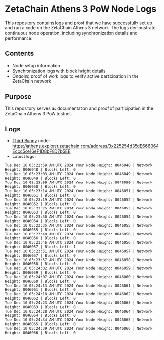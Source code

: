# ZetaChain Athens 3 PoW Node Logs
This repository contains logs and proof that we have successfully set up and run a node on the ZetaChain Athens 3 network. The logs demonstrate continuous node operation, including synchronization details and performance.

## Contents
- Node setup information
- Synchronization logs with block height details
- Ongoing proof of work logs to verify active participation in the ZetaChain network

## Purpose
This repository serves as documentation and proof of participation in the ZetaChain Athens 3 PoW testnet.

## Logs

- [Third Bunny](https://thirdbunny.xyz/) node: https://athens.explorer.zetachain.com/address/0x225254d35dE666064Eccc5ce16eF1D8bF8D7b5EE
- Latest logs:
```
Tue Dec 10 05:22:58 AM UTC 2024 Your Node Height: 8046048 | Network Height: 8046048 | Blocks Left: 0
Tue Dec 10 05:23:03 AM UTC 2024 Your Node Height: 8046049 | Network Height: 8046049 | Blocks Left: 0
Tue Dec 10 05:23:09 AM UTC 2024 Your Node Height: 8046050 | Network Height: 8046050 | Blocks Left: 0
Tue Dec 10 05:23:14 AM UTC 2024 Your Node Height: 8046051 | Network Height: 8046051 | Blocks Left: 0
Tue Dec 10 05:23:19 AM UTC 2024 Your Node Height: 8046052 | Network Height: 8046052 | Blocks Left: 0
Tue Dec 10 05:23:25 AM UTC 2024 Your Node Height: 8046053 | Network Height: 8046053 | Blocks Left: 0
Tue Dec 10 05:23:30 AM UTC 2024 Your Node Height: 8046054 | Network Height: 8046054 | Blocks Left: 0
Tue Dec 10 05:23:35 AM UTC 2024 Your Node Height: 8046055 | Network Height: 8046055 | Blocks Left: 0
Tue Dec 10 05:23:40 AM UTC 2024 Your Node Height: 8046056 | Network Height: 8046056 | Blocks Left: 0
Tue Dec 10 05:23:46 AM UTC 2024 Your Node Height: 8046056 | Network Height: 8046057 | Blocks Left: 1
Tue Dec 10 05:23:51 AM UTC 2024 Your Node Height: 8046057 | Network Height: 8046057 | Blocks Left: 0
Tue Dec 10 05:23:57 AM UTC 2024 Your Node Height: 8046058 | Network Height: 8046058 | Blocks Left: 0
Tue Dec 10 05:24:02 AM UTC 2024 Your Node Height: 8046059 | Network Height: 8046059 | Blocks Left: 0
Tue Dec 10 05:24:07 AM UTC 2024 Your Node Height: 8046060 | Network Height: 8046060 | Blocks Left: 0
Tue Dec 10 05:24:13 AM UTC 2024 Your Node Height: 8046061 | Network Height: 8046061 | Blocks Left: 0
Tue Dec 10 05:24:18 AM UTC 2024 Your Node Height: 8046062 | Network Height: 8046062 | Blocks Left: 0
Tue Dec 10 05:24:23 AM UTC 2024 Your Node Height: 8046063 | Network Height: 8046063 | Blocks Left: 0
Tue Dec 10 05:24:28 AM UTC 2024 Your Node Height: 8046064 | Network Height: 8046064 | Blocks Left: 0
Tue Dec 10 05:24:34 AM UTC 2024 Your Node Height: 8046065 | Network Height: 8046065 | Blocks Left: 0
Tue Dec 10 05:24:39 AM UTC 2024 Your Node Height: 8046066 | Network Height: 8046066 | Blocks Left: 0
```
